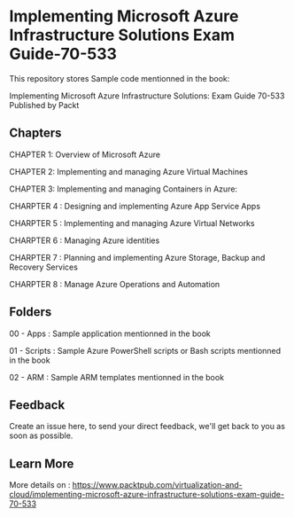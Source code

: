 # Implementing Microsoft Azure Infrastructure Solutions Exam Guide-70-533 
This repository stores Sample code mentionned in the book:

Implementing Microsoft Azure Infrastructure Solutions: Exam Guide 70-533 Published by Packt



## Chapters 

CHAPTER 1: Overview of Microsoft Azure

CHAPTER 2: Implementing and managing Azure Virtual Machines 

CHAPTER 3: Implementing and managing Containers in Azure: 

CHARPTER 4 : Designing and implementing Azure App Service Apps


CHARPTER 5 : Implementing and managing Azure Virtual Networks

CHARPTER 6 : Managing Azure identities 

CHARPTER 7 : Planning and implementing Azure Storage,  Backup and Recovery Services

CHARPTER 8 : Manage Azure Operations and Automation

## Folders

00 - Apps  : Sample application mentionned in the book

01 - Scripts : Sample Azure PowerShell scripts or Bash scripts mentionned in the book

02 - ARM : Sample ARM templates mentionned in the book

## Feedback
Create an issue here, to send your direct feedback, we'll get back to you as soon as possible.


## Learn More
More details on : 
https://www.packtpub.com/virtualization-and-cloud/implementing-microsoft-azure-infrastructure-solutions-exam-guide-70-533
